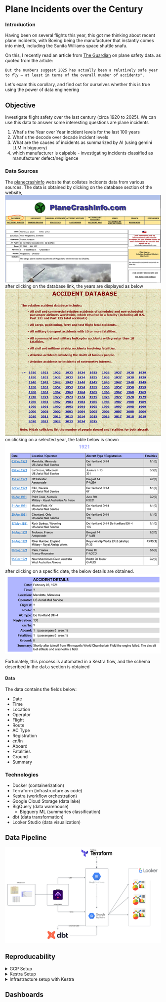 # Plane Incidents over the Century
### Introduction
Having been on several flights this year, this got me thinking about recent plane incidents, with Boeing being the manufacturer that instantly comes into mind, including the Sunita Williams space shuttle snafu.

On this, I recently read an article from [The Guardian](https://www.theguardian.com/us-news/2025/mar/01/plane-crash-safety-data) on plane safety data. as quoted from the article:
```
But the numbers suggest 2025 has actually been a relatively safe year to fly – at least in terms of the overall number of accidents". 
```
Let's exam this corollary, and find out for ourselves whether this is true using the power of data engineering
## Objective
Investigate flight safety over the last century (circa 1920 to 2025). 
We can use this data to answer some interesting questions are plane incidents
1. What's the Year over Year incident levels for the last 100 years
2. What's the decode over decade incident levels
3. What are the causes of incidents as summarized by AI (using gemini LLM in bigquery)
4. which manufacturer is calpable - investigating incidents classified as manufacturer defect/negligence 
### Data Sources
The [planecrashinfo](https://www.planecrashinfo.com/) website that collates incidents data from various sources.
The data is obtained by clicking on the database section of the website, 
![landing page](public/pc0.png)
after clicking on the database link, the years are displayed as below
![landing page](public/pc1.png)
on clicking on a selected year, the table below is shown
![landing page](public/pc2.png)
after clicking on a specific date, the below details are obtained. 
![landing page](public/pc3.png)

Fortunately, this process is automated in a Kestra flow, and the schema described in the <kbd>data</kbd> section is obtained


#### Data
The data contains the fields below: 
- Date
- Time
- Location
- Operator
- Flight
- Route
- AC Type
- Registration
- cn/ln
- Aboard
- Fatalities
- Ground
- Summary

### Technologies
- Docker (containerization)
- Terraform (infrastructure as code)
- Kestra (workflow orchestration)
- Google Cloud Storage (data lake)
- BigQuery (data warehouse)
  - Bigquery ML (summaries classification)
- dbt (data transformation)
- Looker Studio (data visualization)

## Data Pipeline
![landing page](public/IaC.png
)

## Reproducability
<details>
<summary>GCP Setup</summary>

- Follow the GCP instructions in setting up a project

- We set up a service to aide terraform in accessing the GCP platform. Configure the GCP service account by accessing I&M and Admin -> service accounts -> create service account. Add the required roles (Bigquery Admin, Compute Admin and Storage Admin)

- To get the service account key, click on the dropdown -> manage keys -> create key (choose JSON). This downloads the key to be used in Kestra to setup Bigquery db and Bucket in this instance

</details>

<details>
<summary>Kestra Setup</summary>
Ensure to docker is setup and installed as per your operating system (ensure docker engine is installed). Follow the instructions [here](https://docs.docker.com/engine/install/). Ensure to run the hello-world command to ensure docker is properly running

```
 sudo docker run hello-world
```

Go the [kestra website](https://kestra.io/docs/getting-started/quickstart#start-kestra) -> get Started -> goto the commands code. 
</details>

<details>
<summary>Infrastracture setup with Kestra</summary>

> Instead of using Terraform for this assignment, I preferred using a singular tool for the Infrastracture setup

</details>

## Dashboards



